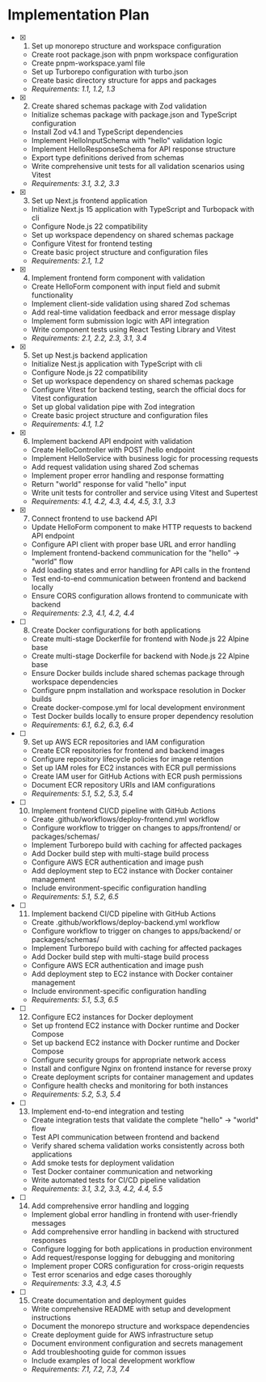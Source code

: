 # Implementation Plan

- [x] 1. Set up monorepo structure and workspace configuration

  - Create root package.json with pnpm workspace configuration
  - Create pnpm-workspace.yaml file
  - Set up Turborepo configuration with turbo.json
  - Create basic directory structure for apps and packages
  - _Requirements: 1.1, 1.2, 1.3_

- [x] 2. Create shared schemas package with Zod validation

  - Initialize schemas package with package.json and TypeScript configuration
  - Install Zod v4.1 and TypeScript dependencies
  - Implement HelloInputSchema with "hello" validation logic
  - Implement HelloResponseSchema for API response structure
  - Export type definitions derived from schemas
  - Write comprehensive unit tests for all validation scenarios using Vitest
  - _Requirements: 3.1, 3.2, 3.3_

- [x] 3. Set up Next.js frontend application

  - Initialize Next.js 15 application with TypeScript and Turbopack with cli
  - Configure Node.js 22 compatibility
  - Set up workspace dependency on shared schemas package
  - Configure Vitest for frontend testing
  - Create basic project structure and configuration files
  - _Requirements: 2.1, 1.2_

- [x] 4. Implement frontend form component with validation

  - Create HelloForm component with input field and submit functionality
  - Implement client-side validation using shared Zod schemas
  - Add real-time validation feedback and error message display
  - Implement form submission logic with API integration
  - Write component tests using React Testing Library and Vitest
  - _Requirements: 2.1, 2.2, 2.3, 3.1, 3.4_

- [x] 5. Set up Nest.js backend application

  - Initialize Nest.js application with TypeScript with cli
  - Configure Node.js 22 compatibility
  - Set up workspace dependency on shared schemas package
  - Configure Vitest for backend testing, search the official docs for Vitest configuration
  - Set up global validation pipe with Zod integration
  - Create basic project structure and configuration files
  - _Requirements: 4.1, 1.2_

- [x] 6. Implement backend API endpoint with validation

  - Create HelloController with POST /hello endpoint
  - Implement HelloService with business logic for processing requests
  - Add request validation using shared Zod schemas
  - Implement proper error handling and response formatting
  - Return "world" response for valid "hello" input
  - Write unit tests for controller and service using Vitest and Supertest
  - _Requirements: 4.1, 4.2, 4.3, 4.4, 4.5, 3.1, 3.3_

- [x] 7. Connect frontend to use backend API

  - Update HelloForm component to make HTTP requests to backend API endpoint
  - Configure API client with proper base URL and error handling
  - Implement frontend-backend communication for the "hello" -> "world" flow
  - Add loading states and error handling for API calls in the frontend
  - Test end-to-end communication between frontend and backend locally
  - Ensure CORS configuration allows frontend to communicate with backend
  - _Requirements: 2.3, 4.1, 4.2, 4.4_

- [ ] 8. Create Docker configurations for both applications

  - Create multi-stage Dockerfile for frontend with Node.js 22 Alpine base
  - Create multi-stage Dockerfile for backend with Node.js 22 Alpine base
  - Ensure Docker builds include shared schemas package through workspace dependencies
  - Configure pnpm installation and workspace resolution in Docker builds
  - Create docker-compose.yml for local development environment
  - Test Docker builds locally to ensure proper dependency resolution
  - _Requirements: 6.1, 6.2, 6.3, 6.4_

- [ ] 9. Set up AWS ECR repositories and IAM configuration

  - Create ECR repositories for frontend and backend images
  - Configure repository lifecycle policies for image retention
  - Set up IAM roles for EC2 instances with ECR pull permissions
  - Create IAM user for GitHub Actions with ECR push permissions
  - Document ECR repository URIs and IAM configurations
  - _Requirements: 5.1, 5.2, 5.3, 5.4_

- [ ] 10. Implement frontend CI/CD pipeline with GitHub Actions

  - Create .github/workflows/deploy-frontend.yml workflow
  - Configure workflow to trigger on changes to apps/frontend/ or packages/schemas/
  - Implement Turborepo build with caching for affected packages
  - Add Docker build step with multi-stage build process
  - Configure AWS ECR authentication and image push
  - Add deployment step to EC2 instance with Docker container management
  - Include environment-specific configuration handling
  - _Requirements: 5.1, 5.2, 6.5_

- [ ] 11. Implement backend CI/CD pipeline with GitHub Actions

  - Create .github/workflows/deploy-backend.yml workflow
  - Configure workflow to trigger on changes to apps/backend/ or packages/schemas/
  - Implement Turborepo build with caching for affected packages
  - Add Docker build step with multi-stage build process
  - Configure AWS ECR authentication and image push
  - Add deployment step to EC2 instance with Docker container management
  - Include environment-specific configuration handling
  - _Requirements: 5.1, 5.3, 6.5_

- [ ] 12. Configure EC2 instances for Docker deployment

  - Set up frontend EC2 instance with Docker runtime and Docker Compose
  - Set up backend EC2 instance with Docker runtime and Docker Compose
  - Configure security groups for appropriate network access
  - Install and configure Nginx on frontend instance for reverse proxy
  - Create deployment scripts for container management and updates
  - Configure health checks and monitoring for both instances
  - _Requirements: 5.2, 5.3, 5.4_

- [ ] 13. Implement end-to-end integration and testing

  - Create integration tests that validate the complete "hello" -> "world" flow
  - Test API communication between frontend and backend
  - Verify shared schema validation works consistently across both applications
  - Add smoke tests for deployment validation
  - Test Docker container communication and networking
  - Write automated tests for CI/CD pipeline validation
  - _Requirements: 3.1, 3.2, 3.3, 4.2, 4.4, 5.5_

- [ ] 14. Add comprehensive error handling and logging

  - Implement global error handling in frontend with user-friendly messages
  - Add comprehensive error handling in backend with structured responses
  - Configure logging for both applications in production environment
  - Add request/response logging for debugging and monitoring
  - Implement proper CORS configuration for cross-origin requests
  - Test error scenarios and edge cases thoroughly
  - _Requirements: 3.3, 4.3, 4.5_

- [ ] 15. Create documentation and deployment guides
  - Write comprehensive README with setup and development instructions
  - Document the monorepo structure and workspace dependencies
  - Create deployment guide for AWS infrastructure setup
  - Document environment configuration and secrets management
  - Add troubleshooting guide for common issues
  - Include examples of local development workflow
  - _Requirements: 7.1, 7.2, 7.3, 7.4_
